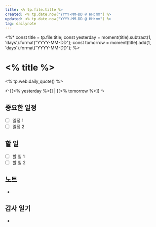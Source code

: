 ```yaml
---
title: <% tp.file.title %>
created: <% tp.date.now("YYYY-MM-DD @ HH:mm") %>
updated: <% tp.date.now("YYYY-MM-DD @ HH:mm") %>
tag: dailynote
---
```

<%*
const title = tp.file.title;
const yesterday = moment(title).subtract(1, 'days').format("YYYY-MM-DD");
const tomorrow = moment(title).add(1, 'days').format("YYYY-MM-DD");
%>
# <% title %>
<% tp.web.daily_quote() %>

↶ [[<% yesterday %>]] | [[<% tomorrow %>]] ↷

## 중요한 일정
- [ ] 일정 1
- [ ] 일정 2

## 할 일
- [ ] 할 일 1
- [ ] 할 일 2

## 노트
- 

## 감사 일기
-